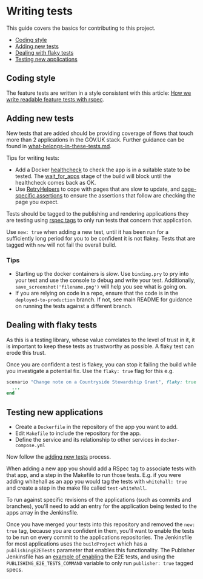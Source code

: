 # Writing tests

This guide covers the basics for contributing to this project.

- [Coding style](#coding-style)
- [Adding new tests](#adding-new-tests)
- [Dealing with flaky tests](#dealing-with-flaky-tests)
- [Testing new applications](#testing-new-applications)

## Coding style

The feature tests are written in a style consistent with this article:
[How we write readable feature tests with rspec][readable-feature-tests].

[readable-feature-tests]: https://about.futurelearn.com/blog/how-we-write-readable-feature-tests-with-rspec

## Adding new tests

New tests that are added should be providing coverage of flows that touch more
than 2 applications in the GOV.UK stack. Further guidance can be found in
[what-belongs-in-these-tests.md](docs/what-belongs-in-these-tests.md).

Tips for writing tests:

  - Add a Docker [healthcheck][docker-healthcheck] to check the app is in a suitable state to be tested. The [wait_for_apps][docker_rake] stage of the build will block until the healthcheck comes back as OK.
  - Use [RetryHelpers][retry-helpers] to cope with pages that are slow to update, and [page-specific assertions][fb24c2] to ensure the assertions that follow are checking the page you expect.

Tests should be tagged to the publishing and rendering applications they are
testing using [rspec tags][] to only run tests that concern that application.

Use `new: true` when adding a new test, until it has been run for a sufficiently long period for you to be confident it is not flakey. Tests that are tagged with `new` will not fail the overall build.

### Tips
- Starting up the docker containers is _slow_. Use `binding.pry` to pry into your test and use the console to debug and write your test. Additionally, `save_screenshot('filename.png')` will help you see what is going on.
- If you are relying on code in a repo, ensure that the code is in the `deployed-to-production` branch. If not, see main README for guidance on running the tests against a different branch.

[docker-healthcheck]: https://docs.docker.com/engine/reference/builder/#healthcheck
[retry-helpers]: ./spec/support/retry_helpers.rb
[rspec tags]: https://relishapp.com/rspec/rspec-core/v/3-7/docs/command-line/tag-option
[docker_rake]: ./lib/tasks/docker.rake
[fb24c2]: https://github.com/alphagov/publishing-e2e-tests/commit/fb24c281c728424656410fb2e6c7d173e75ff2c3

## Dealing with flaky tests

As this is a testing library, whose value correlates to the level of trust in
it, it is important to keep these tests as trustworthy as possible. A flaky
test can erode this trust.

Once you are confident a test is flakey, you can stop it failing the build while you investigate a potential fix. Use the `flaky: true` flag for this e.g.

```ruby
scenario "Change note on a Countryside Stewardship Grant", flaky: true do
  ...
end
```

## Testing new applications

- Create a `Dockerfile` in the repository of the app you want to add.
- Edit `Makefile` to include the repository for the app.
- Define the service and its relationship to other services in
  `docker-compose.yml`

Now follow the [adding new tests](#adding-new-tests) process.

When adding a new app you should add a RSpec tag to associate tests with that
app, and a step in the Makefile to run those tests. E.g. if you were adding
whitehall as an app you would tag the tests with `whitehall: true` and create a
step in the make file called `test-whitehall`.

To run against specific revisions of the applications (such as commits and branches),
you'll need to add an entry for the application being tested to the apps array in
the Jenkinsfile.

Once you have merged your tests into this repository and removed the `new: true`
tag, because you are confident in them, you'll want to enable the tests to be
run on every commit to the applications repositories.  The Jenkinsfile for
most applications uses the `buildProject` which  has a `publishingE2ETests`
parameter that enables this functionality. The Publisher Jenkinsfile has an
[example of enabling][publishing-jenkinsfile] the E2E tests,
and using the `PUBLISHING_E2E_TESTS_COMMAND` variable to only run
`publisher: true` tagged specs.

[docker compose]: https://docs.docker.com/compose/
[publishing-jenkinsfile]: https://github.com/alphagov/publisher/commit/712563d5d3e72685b1848bb61ea6cfc28b3449c3
